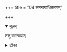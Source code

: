 +++
title = "04 समन्वयाधिकरणम्"

+++


<details open><summary>मूलम्</summary>

तत्तु समन्वयात्
</details>



<details><summary>टीका</summary>

शास्त्रैककारणत्वं तु ब्रह्मणस्सूपपद्यते । पुरुषार्थतया तस्मिन् बोधकत्वेन चान्वयात् ॥ [4]
</details>

